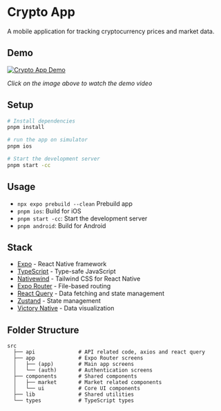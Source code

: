 # Crypto App

A mobile application for tracking cryptocurrency prices and market data.

## Demo

[![Crypto App Demo](https://img.youtube.com/vi/nsnAoOzkYGA/0.jpg)](https://www.youtube.com/shorts/nsnAoOzkYGA)

_Click on the image above to watch the demo video_


## Setup

```bash
# Install dependencies
pnpm install

# run the app on simulator
pnpm ios

# Start the development server
pnpm start -cc
```

## Usage

- `npx expo prebuild --clean` Prebuild app
- `pnpm ios`: Build for iOS
- `pnpm start -cc`: Start the development server
- `pnpm android`: Build for Android

## Stack

- [Expo](https://expo.io/) - React Native framework
- [TypeScript](https://www.typescriptlang.org/) - Type-safe JavaScript
- [Nativewind](https://www.nativewind.dev/) - Tailwind CSS for React Native
- [Expo Router](https://expo.github.io/router/docs) - File-based routing
- [React Query](https://tanstack.com/query/latest) - Data fetching and state management
- [Zustand](https://github.com/pmndrs/zustand) - State management
- [Victory Native](https://formidable.com/open-source/victory/docs/native/) - Data visualization

## Folder Structure

```
src
  ├── api              # API related code, axios and react query
  ├── app              # Expo Router screens
  │   ├── (app)        # Main app screens
  │   └── (auth)       # Authentication screens
  ├── components       # Shared components
  │   ├── market       # Market related components
  │   └── ui           # Core UI components
  ├── lib              # Shared utilities
  └── types            # TypeScript types
```
